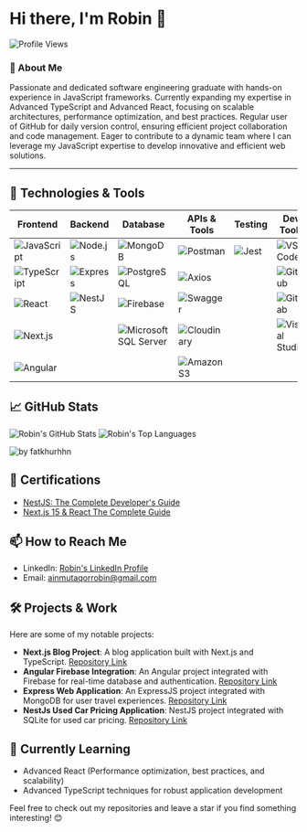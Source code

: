 # Hi there, I'm Robin 👋

![Profile Views](https://komarev.com/ghpvc/?username=ainmutaqorrobin&style=flat-square)

### 🚀 About Me

Passionate and dedicated software engineering graduate with hands-on experience in JavaScript frameworks. Currently expanding my expertise in Advanced TypeScript and Advanced React, focusing on scalable architectures, performance optimization, and best practices. Regular user of GitHub for daily version control, ensuring efficient project collaboration and code management. Eager to contribute to a dynamic team where I can leverage my JavaScript expertise to develop innovative and efficient web solutions.

---

## 🔧 Technologies & Tools

| Frontend | Backend | Database | APIs & Tools | Testing | Dev Tools |
|---------|---------|----------|--------------|---------|-----------|
| ![JavaScript](https://img.shields.io/badge/-JavaScript-F7DF1E?style=flat-square&logo=javascript&logoColor=black) | ![Node.js](https://img.shields.io/badge/-Node.js-339933?style=flat-square&logo=node.js&logoColor=white) | ![MongoDB](https://img.shields.io/badge/-MongoDB-47A248?style=flat-square&logo=mongodb&logoColor=white) | ![Postman](https://img.shields.io/badge/-Postman-FF6C37?style=flat-square&logo=postman&logoColor=white) | ![Jest](https://img.shields.io/badge/-Jest-C21325?style=flat-square&logo=jest&logoColor=white) | ![VS Code](https://img.shields.io/badge/-VS%20Code-007ACC?style=flat-square&logo=visual-studio-code&logoColor=white) |
| ![TypeScript](https://img.shields.io/badge/-TypeScript-007ACC?style=flat-square&logo=typescript&logoColor=black) | ![Express](https://img.shields.io/badge/-Express-000000?style=flat-square&logo=express&logoColor=white) | ![PostgreSQL](https://img.shields.io/badge/-PostgreSQL-336791?style=flat-square&logo=postgresql&logoColor=white) | ![Axios](https://img.shields.io/badge/-Axios-5A29E4?style=flat-square&logo=axios&logoColor=white) |  | ![GitHub](https://img.shields.io/badge/-GitHub-181717?style=flat-square&logo=github&logoColor=white) |
| ![React](https://img.shields.io/badge/-React-61DAFB?style=flat-square&logo=react&logoColor=black) | ![NestJS](https://img.shields.io/badge/-NestJS-E0234E?style=flat-square&logo=nestjs&logoColor=white) | ![Firebase](https://img.shields.io/badge/-Firebase-FFCA28?style=flat-square&logo=firebase&logoColor=black) | ![Swagger](https://img.shields.io/badge/-Swagger-85EA2D?style=flat-square&logo=swagger&logoColor=black) |  | ![GitLab](https://img.shields.io/badge/-GitLab-FCA121?style=flat-square&logo=gitlab&logoColor=white) |
| ![Next.js](https://img.shields.io/badge/-Next.js-000000?style=flat-square&logo=nextdotjs&logoColor=white) |  | ![Microsoft SQL Server](https://img.shields.io/badge/-Microsoft%20SQL%20Server-CC2927?style=flat-square&logo=microsoft-sql-server&logoColor=white) | ![Cloudinary](https://img.shields.io/badge/-Cloudinary-0078FF?style=flat-square&logo=cloudinary&logoColor=white) |  | ![Visual Studio](https://img.shields.io/badge/-Visual%20Studio-5C2D91?style=flat-square&logo=visual-studio&logoColor=white) |
| ![Angular](https://img.shields.io/badge/-Angular-DD0031?style=flat-square&logo=angular&logoColor=white) |  |  | ![Amazon S3](https://img.shields.io/badge/-Amazon%20S3-569A31?style=flat-square&logo=amazon-s3&logoColor=white) |  |  |



## 📈 GitHub Stats

![Robin's GitHub Stats](https://github-readme-stats.vercel.app/api?username=ainmutaqorrobin&show_icons=true&hide_border=true&theme=radical)
![Robin's Top Languages](https://github-readme-stats.vercel.app/api/top-langs/?username=ainmutaqorrobin&hide_border=true&theme=radical&langs_count=8&layout=compact)

<img src="https://github-readme-activity-graph.vercel.app/graph?username=ainmutaqorrobin&theme=github-compact&radius=16" height="auto" alt="by fatkhurhhn"/>



## 📜 Certifications

-  [NestJS: The Complete Developer's Guide](https://www.udemy.com/certificate/UC-1dbc51cf-38bc-4752-a79f-0973d6c22415)
-  [Next.js 15 & React The Complete Guide](https://www.udemy.com/certificate/UC-efd6ac07-5dd9-4229-bad5-19f16e45e514/)



## 📫 How to Reach Me

- LinkedIn: [Robin's LinkedIn Profile](https://www.linkedin.com/in/ainmutaqorrobin/)
- Email: [ainmutaqorrobin@gmail.com](mailto:ainmutaqorrobin@gmail.com)



## 🛠️ Projects & Work

Here are some of my notable projects:

- **Next.js Blog Project**: A blog application built with Next.js and TypeScript. [Repository Link](https://github.com/ainmutaqorrobin/nextBlog)
- **Angular Firebase Integration**: An Angular project integrated with Firebase for real-time database and authentication. [Repository Link](https://github.com/ainmutaqorrobin/RecipeShop)
- **Express Web Application**: An ExpressJS project integrated with MongoDB for user travel experiences. [Repository Link](https://github.com/ainmutaqorrobin/expressProject)
- **NestJs Used Car Pricing Application**: NestJS project integrated with SQLite for used car pricing. [Repository Link](https://github.com/ainmutaqorrobin/used-car-pricing)


## 🌱 Currently Learning

- Advanced React (Performance optimization, best practices, and scalability)
- Advanced TypeScript techniques for robust application development

Feel free to check out my repositories and leave a star if you find something interesting! 😊
